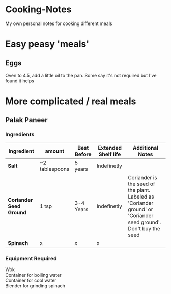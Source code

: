 # Cooking-Notes  
My own personal notes for cooking different meals

# Easy peasy 'meals'  
## Eggs   
Oven to 4.5, add a little oil to the pan.   Some say it's not required but I've found it helps  


# More complicated / real meals  
## Palak Paneer  
### Ingredients  
|**Ingredient**|amount|Best Before|Extended Shelf life|Additional Notes|
|-|-|-|-|-|
|**Salt**|~2 tablespoons|5 years|Indefinetly||
|**Coriander Seed Ground**|1 tsp|3-4 Years|Indefinetly|Coriander is the seed of the plant. Labeled as 'Coriander ground' or 'Coriander seed ground'. Don't buy the seed|
|**Spinach**|x|x|x|

### Equipment Required  
Wok  
Container for boiling water  
Container for cool water  
Blender for grinding spinach  
